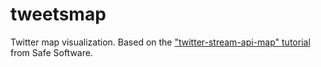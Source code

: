 tweetsmap
========================

Twitter map visualization. Based on the <a href="http://blog.safe.com/2014/03/twitter-stream-api-map/" target="_blank">"twitter-stream-api-map" tutorial</a> from Safe Software.
